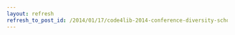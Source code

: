 ```yaml
---
layout: refresh
refresh_to_post_id: /2014/01/17/code4lib-2014-conference-diversity-scholarship-recipients
---
```

